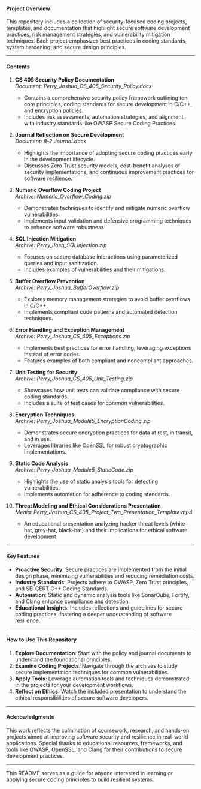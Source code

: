 #### **Project Overview**
This repository includes a collection of security-focused coding projects, templates, and documentation that highlight secure software development practices, risk management strategies, and vulnerability mitigation techniques. Each project emphasizes best practices in coding standards, system hardening, and secure design principles.

---

#### **Contents**
1. **CS 405 Security Policy Documentation**  
   *Document: Perry_Joshua_CS_405_Security_Policy.docx*  
   - Contains a comprehensive security policy framework outlining ten core principles, coding standards for secure development in C/C++, and encryption policies.  
   - Includes risk assessments, automation strategies, and alignment with industry standards like OWASP Secure Coding Practices.  

2. **Journal Reflection on Secure Development**  
   *Document: 8-2 Journal.docx*  
   - Highlights the importance of adopting secure coding practices early in the development lifecycle.  
   - Discusses Zero Trust security models, cost-benefit analyses of security implementations, and continuous improvement practices for software resilience.

3. **Numeric Overflow Coding Project**  
   *Archive: Numeric_Overflow_Coding.zip*  
   - Demonstrates techniques to identify and mitigate numeric overflow vulnerabilities.  
   - Implements input validation and defensive programming techniques to enhance software robustness.

4. **SQL Injection Mitigation**  
   *Archive: Perry_Josh_SQLInjection.zip*  
   - Focuses on secure database interactions using parameterized queries and input sanitization.  
   - Includes examples of vulnerabilities and their mitigations.

5. **Buffer Overflow Prevention**  
   *Archive: Perry_Joshua_BufferOverflow.zip*  
   - Explores memory management strategies to avoid buffer overflows in C/C++.  
   - Implements compliant code patterns and automated detection techniques.

6. **Error Handling and Exception Management**  
   *Archive: Perry_Joshua_CS_405_Exceptions.zip*  
   - Implements best practices for error handling, leveraging exceptions instead of error codes.  
   - Features examples of both compliant and noncompliant approaches.

7. **Unit Testing for Security**  
   *Archive: Perry_Joshua_CS_405_Unit_Testing.zip*  
   - Showcases how unit tests can validate compliance with secure coding standards.  
   - Includes a suite of test cases for common vulnerabilities.

8. **Encryption Techniques**  
   *Archive: Perry_Joshua_Module5_EncryptionCoding.zip*  
   - Demonstrates secure encryption practices for data at rest, in transit, and in use.  
   - Leverages libraries like OpenSSL for robust cryptographic implementations.

9. **Static Code Analysis**  
   *Archive: Perry_Joshua_Module5_StaticCode.zip*  
   - Highlights the use of static analysis tools for detecting vulnerabilities.  
   - Implements automation for adherence to coding standards.

10. **Threat Modeling and Ethical Considerations Presentation**  
    *Media: Perry_Joshua_CS_405_Project_Two_Presentation_Template.mp4*  
    - An educational presentation analyzing hacker threat levels (white-hat, grey-hat, black-hat) and their implications for ethical software development.

---

#### **Key Features**
- **Proactive Security**: Secure practices are implemented from the initial design phase, minimizing vulnerabilities and reducing remediation costs.  
- **Industry Standards**: Projects adhere to OWASP, Zero Trust principles, and SEI CERT C++ Coding Standards.  
- **Automation**: Static and dynamic analysis tools like SonarQube, Fortify, and Clang enhance compliance and detection.  
- **Educational Insights**: Includes reflections and guidelines for secure coding practices, fostering a deeper understanding of software resilience.

---

#### **How to Use This Repository**
1. **Explore Documentation**: Start with the policy and journal documents to understand the foundational principles.  
2. **Examine Coding Projects**: Navigate through the archives to study secure implementation techniques for common vulnerabilities.  
3. **Apply Tools**: Leverage automation tools and techniques demonstrated in the projects for your development workflows.  
4. **Reflect on Ethics**: Watch the included presentation to understand the ethical responsibilities of secure software developers.

---

#### **Acknowledgments**
This work reflects the culmination of coursework, research, and hands-on projects aimed at improving software security and resilience in real-world applications. Special thanks to educational resources, frameworks, and tools like OWASP, OpenSSL, and Clang for their contributions to secure development practices.  

--- 

This README serves as a guide for anyone interested in learning or applying secure coding principles to build resilient systems.
